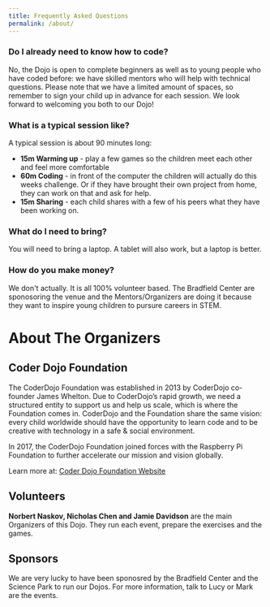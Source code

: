 ```yaml
---
title: Frequently Asked Questions
permalink: /about/
---
```


### Do I already need to know how to code?

No, the Dojo is open to complete beginners as well as to young people who have coded before: we have skilled mentors who will help with technical questions. Please note that we have a limited amount of spaces, so remember to sign your child up in advance for each session. We look forward to welcoming you both to our Dojo!

### What is a typical session like?

A typical session is about 90 minutes long:

- **15m Warming up** - play a few games so the children meet each other and feel more comfortable
- **60m Coding** - in front of the computer the children will actually do this weeks challenge. Or if they have brought their own project from home, they can work on that and ask for help.
- **15m Sharing** - each child shares with a few of his peers what they have been working on.

### What do I need to bring?

You will need to bring a laptop. A tablet will also work, but a laptop is better.

### How do you make money?

We don't actually. It is all 100% volunteer based. The Bradfield Center are sponosoring the venue and the Mentors/Organizers are doing it because they want to inspire young children to pursure careers in STEM.

# About The Organizers

## Coder Dojo Foundation

The CoderDojo Foundation was established in 2013 by CoderDojo co-founder James Whelton. Due to CoderDojo’s rapid growth, we need a structured entity to support us and help us scale, which is where the Foundation comes in. CoderDojo and the Foundation share the same vision: every child worldwide should have the opportunity to learn code and to be creative with technology in a safe & social environment.

In 2017, the CoderDojo Foundation joined forces with the Raspberry Pi Foundation to further accelerate our mission and vision globally.

Learn more at: [Coder Dojo Foundation Website](https://coderdojo.com/foundation/)

## Volunteers

**Norbert Naskov, Nicholas Chen and Jamie Davidson** are the main Organizers of this Dojo. They run each event, prepare the exercises and the games.

## Sponsors

We are very lucky to have been sponosred by the Bradfield Center and the Science Park to run our Dojos. For more information, talk to Lucy or Mark are the events.
